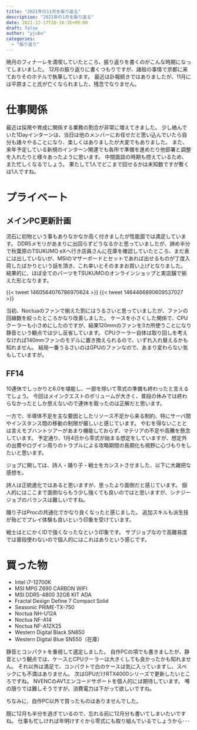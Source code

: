 ```yaml
---
title: "2021年の11月を振り返る"
description: "2021年の1月を振り返る"
date: 2021-12-17T20:18:35+09:00
draft: false
author: "yjuba"
categories:
  - "振り返り"
---
```


暁月のフィナーレを満喫していたところ、振り返りを書くのがこんな時期になってしまいました。
12月の振り返りに書くつもりですが、諸般の事情で京都に来ておりそのホテルで執筆しています。
最近は訃報続きではありましたが、11月には平原まこと氏が亡くなられました、残念でなりません。

# 仕事関係
最近は採用や育成に関係する業務の割合が非常に増えてきました。
少し絡んでいた1Dayインターンは、当日は他のメンバーにお任せだと思い込んでいたら自分も諸々やることになり、楽しくはありましたが大変でもありました。
また、来年予定している新規のインターン関連でも各所で準備を進めたり他部署と調整を入れたりと様々あったように思います。
中間面談の時期も控えているため、また忙しくなるでしょう。
果たして1人でどこまで回せるかは未知数ですが暫くは1人ですね。

# プライベート

## メインPC更新計画
流石に初物という事もありなかなか高く付きましたが性能面では満足しています。
DDR5メモリがあまりに出回らずどうなるかと思っていましたが、諦め半分で秋葉原のTSUKUMO eXへ行き店員さんに在庫を確認していたところ、まだ表には出していないが、MSIのマザーボードとセットであれば出せるものが丁度入荷したばかりという話を頂き、これ幸いとそのままお買い上げとなりました。
結果的に、ほぼ全てのパーツをTSUKUMOのオンラインショップと実店舗で揃えた形となります。

{{< tweet 1460564076786970624 >}}
{{< tweet 1464466890609537027 >}}

当初、Noctuaのファンで揃えた割にはうるさいと思っていましたが、ファンの回線数を絞ったところかなり改善しました。
ケースを小さくした関係で、CPUクーラーも小さめにしたのですが、結果120mmのファンを3カ所使うことになり静音という観点では少し反省しています。
CPUクーラー自体は取り回しを考えなければ140mmファンのモデルに置き換えられるので、いずれ入れ替えるかも知れません。
結局一番うるさいのはGPUのファンなので、あまり変わらない気もしていますが。

## FF14
10連休でしっかりと6.0を堪能し、一部を除いて零式の準備も終わったと言えるでしょう。
今回はメインクエストのボリュームが大きく、普段の休みでは終わらなかったとしか思えないので連休を取ったのは正解だと思います。

一方で、半導体不足を主な要因としたリソース不足から来る制約、特にサーバ間やインスタンス間の移動の制限が厳しいと感じています。
やむを得ないこととは言えモブハントツアーがあまり機能しておらず、マテリアの不足や高騰を懸念しています。
予定通り、1月4日から零式が始まる想定をしていますが、想定外の出費やログイン周りのトラブルによる攻略期間の長期化も視野に心づもりをしたいと思います。

ジョブに関しては、詩人・踊り子・戦士をカンストさせました、以下に大雑把な感想を。

詩人は正統進化ではあると思いますが、思ったより面倒だと感じています。
個人的にはここまで面倒ならもう少し強くても良いのではと思いますが、シナジージョブのバランスは難しいですね。

踊り子はProcの共通化でかなり良くなったと感じました。
追加スキルも派生技が殆どでプレイ体験も良いという印象を受けています。

戦士はとにかくIDで強くなったなという印象です。
サブジョブなので高難易度では普段使わないので個人的にはこれはありという感じです。

# 買った物
- Intel i7-12700K
- MSI MPG Z690 CARBON WIFI
- MSI DDR5-4800 32GB KIT ADA
- Fractal Design Define 7 Compact Solid
- Seasonic PRIME-TX-750
- Noctua NH-U12A
- Noctua NF-A14
- Noctua NF-A12X25
- Western Digital Black SN850
- Western Digital Blue SN550（在庫）

静音とコンパクトを重視して選定しました。
自作PCの項でも書きましたが、静音という観点では、ケースとCPUクーラーは大きくしても良かったかも知れません。
それ以外は満足で、コンパクトで白のケースは気に入っていますし、スペックにも不満はありません。
次はGPUだけRTX4000シリーズで更新したいところですね。
NVENCのAV1エンコードサポートを個人的には期待しています。
噂の限りでは難しそうですが、消費電力は下がって欲しいですね。

ちなみに、自作PC以外で買ったものはありませんでした。

既に12月も半分を過ぎているので、忘れる前に12月分も書いてしまいたいですね。
仕事も忙しければ年明けすぐから零式にも取り組んでいるでしょうから･･･
